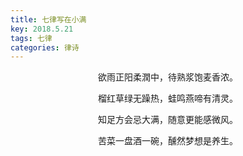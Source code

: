 ```yaml
---
title: 七律写在小满
key: 2018.5.21
tags: 七律
categories: 律诗
---
```


<p align="center">欲雨正阳柔潤中，待熟浆饱麦香浓。
</p>
<p align="center">榴红草绿无躁热，蛙鸣燕啼有清灵。
</p>
<p align="center">知足方会忌大满，随意更能感微风。
</p>
<p align="center">苦菜一盘酒一碗，醺然梦想是养生。
</p>
